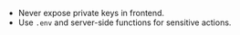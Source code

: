 - Never expose private keys in frontend.
- Use `.env` and server-side functions for sensitive actions.